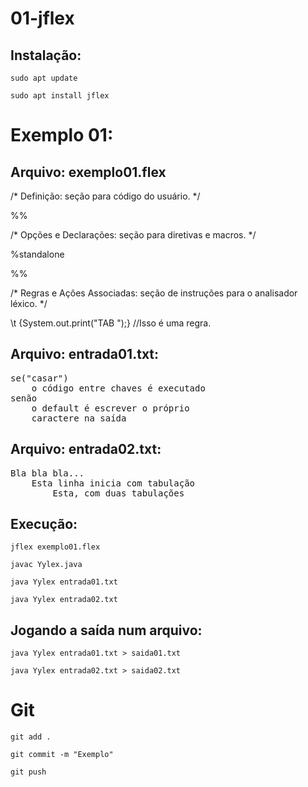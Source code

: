 # 01-jflex

## Instalação:
`sudo apt update`

`sudo apt install jflex`

# Exemplo 01: 

## Arquivo: exemplo01.flex

/* Definição: seção para código do usuário. */


%%

/* Opções e Declarações: seção para diretivas e macros. */

%standalone

%%

/* Regras e Ações Associadas: seção de instruções para o analisador léxico. */

\t {System.out.print("TAB ");} //Isso é uma regra.

## Arquivo: entrada01.txt:
<pre>
se("casar")
	o código entre chaves é executado
senão
	o default é escrever o próprio 
	caractere na saída
</pre>

## Arquivo: entrada02.txt:

<pre>
Bla bla bla...
	Esta linha inicia com tabulação
		Esta, com duas tabulações
</pre>

## Execução:
`jflex exemplo01.flex`

`javac Yylex.java`

`java Yylex entrada01.txt`

`java Yylex entrada02.txt`

## Jogando a saída num arquivo:
`java Yylex entrada01.txt > saida01.txt`

`java Yylex entrada02.txt > saida02.txt`

# Git
`git add .`

`git commit -m "Exemplo"`

`git push`